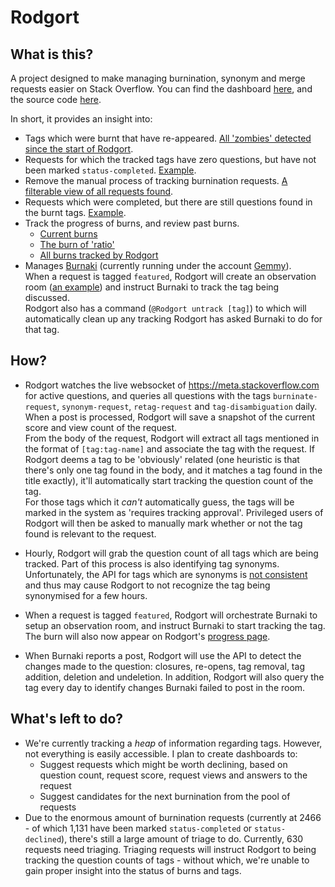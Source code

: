 # Rodgort

## What is this?

A project designed to make managing burnination, synonym and merge requests easier on Stack Overflow. You can find the dashboard [here](https://rodgort.sobotics.org/), and the source code [here](https://gitlab.com/rjrudman/Rodgort).

In short, it provides an insight into:

- Tags which were burnt that have re-appeared. [All 'zombies' detected since the start of Rodgort](https://rodgort.sobotics.org/zombies?onlyAlive=false).
- Requests for which the tracked tags have zero questions, but have not been marked `status-completed`. [Example](https://rodgort.sobotics.org/requests?status=none&hasQuestions=no).
- Remove the manual process of tracking burnination requests. [A filterable view of all requests found](https://rodgort.sobotics.org/requests).
- Requests which were completed, but there are still questions found in the burnt tags. [Example](https://rodgort.sobotics.org/requests?status=status-completed&hasQuestions=yes).
- Track the progress of burns, and review past burns. 
    - [Current burns](https://rodgort.sobotics.org/progress)
    - [The burn of 'ratio'](https://rodgort.sobotics.org/progress?metaQuestionId=277705)
    - [All burns tracked by Rodgort](https://rodgort.sobotics.org/tracked-burns)
- Manages [Burnaki](https://stackapps.com/questions/7027/burnaki-tracking-progress-and-helping-burnination-efforts-on-stack-exchange) (currently running under the account [Gemmy](https://chat.stackoverflow.com/users/8300708/gemmy)).   
    When a request is tagged `featured`, Rodgort will create an observation room ([an example](https://chat.stackoverflow.com/transcript/188947)) and instruct Burnaki to track the tag being discussed.  
    Rodgort also has a command (`@Rodgort untrack [tag]`) to which will automatically clean up any tracking Rodgort has asked Burnaki to do for that tag.

## How?

- Rodgort watches the live websocket of https://meta.stackoverflow.com for active questions, and queries all questions with the tags `burninate-request`, `synonym-request`, `retag-request` and `tag-disambiguation` daily.  
    When a post is processed, Rodgort will save a snapshot of the current score and view count of the request.  
    From the body of the request, Rodgort will extract all tags mentioned in the format of `[tag:tag-name]` and associate the tag with the request. If Rodgort deems a tag to be 'obviously' related (one heuristic is that there's only one tag found in the body, and it matches a tag found in the title exactly), it'll automatically start tracking the question count of the tag.  
    For those tags which it *can't* automatically guess, the tags will be marked in the system as 'requires tracking approval'. Privileged users of Rodgort will then be asked to manually mark whether or not the tag found is relevant to the request.

- Hourly, Rodgort will grab the question count of all tags which are being tracked. Part of this process is also identifying tag synonyms. Unfortunately, the API for tags which are synonyms is [not consistent](https://meta.stackexchange.com/questions/320542/api-tags-tag-list-info-returning-incorrect-count-for-synonyms) and thus may cause Rodgort to not recognize the tag being synonymised for a few hours.

- When a request is tagged `featured`, Rodgort will orchestrate Burnaki to setup an observation room, and instruct Burnaki to start tracking the tag. The burn will also now appear on Rodgort's [progress page](https://rodgort.sobotics.org/progress).

- When Burnaki reports a post, Rodgort will use the API to detect the changes made to the question: closures, re-opens, tag removal, tag addition, deletion and undeletion. In addition, Rodgort will also query the tag every day to identify changes Burnaki failed to post in the room.

## What's left to do?

- We're currently tracking a *heap* of information regarding tags. However, not everything is easily accessible. I plan to create dashboards to:
    - Suggest requests which might be worth declining, based on question count, request score, request views and answers to the request
    - Suggest candidates for the next burnination from the pool of requests
- Due to the enormous amount of burnination requests (currently at 2466 - of which 1,131 have been marked `status-completed` or `status-declined`), there's still a large amount of triage to do. Currently, 630 requests need triaging. Triaging requests will instruct Rodgort to being tracking the question counts of tags - without which, we're unable to gain proper insight into the status of burns and tags.